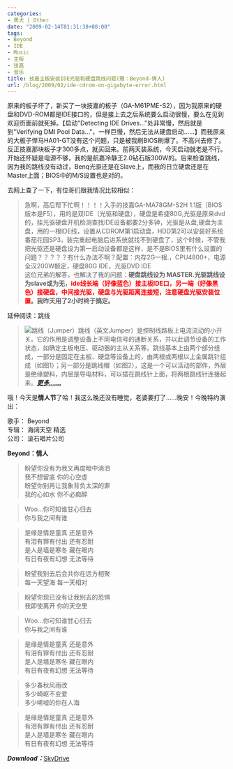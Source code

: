 ```yaml
---
categories:
- 黑犬 | Other
date: "2009-02-14T01:31:38+08:00"
tags:
- Beyond
- IDE
- Music
- 主板
- 技嘉
- 音乐
title: 技嘉主板安装IDE光驱和硬盘跳线问题(赠：Beyond-情人)
url: /blog/2009/02/ide-cdrom-on-gigabyte-error.html
---
```

原来的板子坏了，新买了一块技嘉的板子（GA-M61PME-S2），因为我原来的硬盘和DVD-ROM都是IDE接口的，但是接上去之后系统要么启动很慢，要么在见到欢迎页面前就死掉。【启动"Detecting IDE Drives..."处非常慢，然后就是到"Verifying DMI Pool Data..."，一样巨慢，然后无法从硬盘启动……】而我原来的大板子悍马HA01-GT没有这个问题，只是被我刷BIOS刷爆了。不高兴去修了。反正技嘉那块板子才300多点，就买回来。前两天装系统，今天启动就老是不行。开始还怀疑是电源不够，我的是航嘉冷静王2.0钻石版300W的。后来检查跳线，因为我的跳线没有动过，Benq光驱还是在Slave上，而我的日立硬盘还是在Master上面；BIOS中的M/S设置也是对的。
<!--more-->
去网上查了一下，有位哥们跟我情况比较相似：

> 急啊，高后帮下忙啊！！！！入手的技嘉GA-MA78GM-S2H 1.1版（BIOS版本是F5），用的是双IDE（光驱和硬盘），硬盘是希捷80G,光驱是原来dvd的，挂光驱硬盘开机检测查找IDE设备都要2分多钟，光驱是从盘,硬盘为主盘，用的一根IDE线，设置从CDROM第1启动盘，HDD第2可以安装好系统番茄花园SP3，装完重起电脑后进系统就找不到硬盘了，这个时候，不管我把光驱还是硬盘设为第一启动设备都是这样，是不是BIOS里有什么设置的问题？？？？？有什么办法不啊？配置：内存2G一根.，CPU4800+，电源全汉200W额定，硬盘80G IDE，光驱DVD IDE  
这位兄弟的解答，也解决了我的问题：**硬盘跳线设为 MASTER.光驱跳线设为slave或为无，<span class="Apple-style-span" style="color: rgb(255, 0, 0);">ide线长端（好像蓝色）接主板IDE口，另一端（好像黑色）接硬盘，中间接光驱，硬盘与光驱距离连接短，注意硬盘光驱安装位置</span>。我昨天用了2小时终于搞定。**

延伸阅读：跳线
> <span class="right">![跳线（Jumper）](/images/posts/jumper.jpg "跳线（Jumper）")</span>跳线（英文Jumper）是控制线路板上电流流动的小开关。它的作用是调整设备上不同电信号的通断关系，并以此调节设备的工作状态，如确定主板电压、驱动器的主从关系等。跳线基本上由两个部分组成，一部分是固定在主板、硬盘等设备上的，由两根或两根以上金属跳针组成（如图1）；另一部分是跳线帽（如图2），这是一个可以活动的部件，外层是绝缘塑料，内层是导电材料，可以插在跳线针上面，将两根跳线针连接起来。[***更多……***][1]
<!--more-->

哦！今天是**情人节**了哈！我这么晚还没有睡觉，老婆要打了……晚安！今晚特约演出：

歌手： Beyond  
专辑： 海阔天空 精选  
公司： 滚石唱片公司

**Beyond：情人**

> 盼望你没有为我又再度暗中淌泪  
> 我不想留底 你的心空虚  
> 盼望你别再让我象背负太深的罪  
> 我的心如水 你不必痴醉

> Woo…你可知谁甘心归去  
> 你与我之间有谁

> 是缘是情是童真 还是意外  
> 有泪有罪有付出 还有忍耐  
> 是人是墙是寒冬 藏在眼内  
> 有日有夜有幻想 无法等待

> 盼望我别去后会共你在远方相聚  
> 每一天望海 每一天相对

> 盼望你现已没有让我别去的恐惧  
> 我即使离开 你的天空里

> Woo…你可知谁甘心归去  
> 你与我之间有谁

> 是缘是情是童真 还是意外  
> 有泪有罪有付出 还有忍耐  
> 是人是墙是寒冬 藏在眼内  
> 有日有夜有幻想 无法等待

> 多少春秋风雨改  
> 多少崎岖不变爱  
> 多少唏嘘的你在人海

> 是缘是情是童真 还是意外  
> 有泪有罪有付出 还有忍耐  
> 是人是墙是寒冬 藏在眼内  
> 有日有夜有幻想 无法等待

***Download：***[SkyDrive][2]

 [1]: http://www.cfanclub.net/article.php?itemid-3866-type-news.html
 [2]: http://cid-bd7009cfadcc1c1d.skydrive.live.com/browse.aspx/Music "Zhu8's Skydrive"